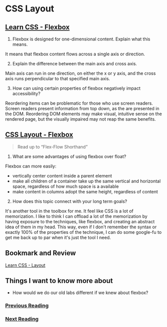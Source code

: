 # CSS Layout

## [Learn CSS - Flexbox](https://web.dev/learn/css/flexbox/)

1. Flexbox is designed for one-dimensional content. Explain what this means.

It means that flexbox content flows across a single axis or direction.

2. Explain the difference between the main axis and cross axis.

Main axis can run in one direction, on either the x or y axis, and the cross axis runs perpendicular to that specified main axis.

3. How can using certain properties of flexbox negatively impact accessibility?

Reordering items can be problematic for those who use screen readers. Screen readers present information from top down, as the are presented in the DOM. Reordering DOM elements may make visual, intuitive sense on the rendered page, but the visually impaired may not reap the same benefits.

## [CSS Layout - Flexbox](https://developer.mozilla.org/en-US/docs/Learn/CSS/CSS_layout/Flexbox)

>Read up to “Flex-Flow Shorthand”

1. What are some advantages of using flexbox over float?

Flexbox can more easily:

- vertically center content inside a parent element
- make all children of a container take up the same vertical and horizontal space, regardless of how much space is a available
- make content in columns adopt the same height, regardless of content

2. How does this topic connect with your long term goals?

It's another tool in the toolbox for me. It feel like CSS is a lot of memorization. I like to think I can offload a lot of the memorization by having exposure to the techniques, like flexbox, and creating an abstract idea of them in my head. This way, even if I don't remember the syntax or exactly 100% of the properties of the technique, I can do some google-fu to get me back up to par when it's just the tool I need.

## Bookmark and Review

[Learn CSS - Layout](https://web.dev/learn/css/layout/)

## Things I want to know more about

- How would we do our old labs different if we knew about flexbox?

### [Previous Reading](./class-07.md)

### [Next Reading](./class-09.md)
